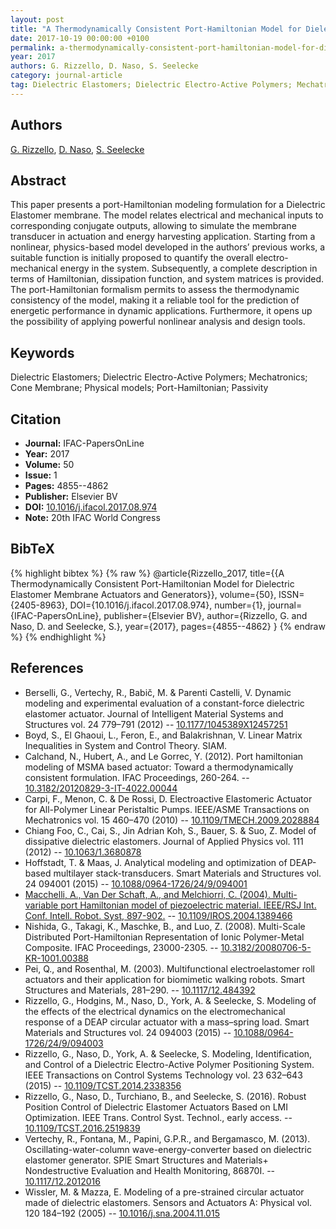 ```yaml
---
layout: post
title: "A Thermodynamically Consistent Port-Hamiltonian Model for Dielectric Elastomer Membrane Actuators and Generators"
date: 2017-10-19 00:00:00 +0100
permalink: a-thermodynamically-consistent-port-hamiltonian-model-for-dielectric-elastomer-membrane-actuators-and-generators
year: 2017
authors: G. Rizzello, D. Naso, S. Seelecke
category: journal-article
tag: Dielectric Elastomers; Dielectric Electro-Active Polymers; Mechatronics; Cone Membrane; Physical models; Port-Hamiltonian; Passivity
---
```

 
## Authors
[G. Rizzello](authors/gianluca-rizzello), [D. Naso](authors/david-naso), [S. Seelecke](authors/stefan-seelecke)
 
## Abstract
This paper presents a port-Hamiltonian modeling formulation for a Dielectric Elastomer membrane. The model relates electrical and mechanical inputs to corresponding conjugate outputs, allowing to simulate the membrane transducer in actuation and energy harvesting application. Starting from a nonlinear, physics-based model developed in the authors’ previous works, a suitable function is initially proposed to quantify the overall electro-mechanical energy in the system. Subsequently, a complete description in terms of Hamiltonian, dissipation function, and system matrices is provided. The port-Hamiltonian formalism permits to assess the thermodynamic consistency of the model, making it a reliable tool for the prediction of energetic performance in dynamic applications. Furthermore, it opens up the possibility of applying powerful nonlinear analysis and design tools.
 
## Keywords
Dielectric Elastomers; Dielectric Electro-Active Polymers; Mechatronics; Cone Membrane; Physical models; Port-Hamiltonian; Passivity
 
## Citation
- **Journal:** IFAC-PapersOnLine
- **Year:** 2017
- **Volume:** 50
- **Issue:** 1
- **Pages:** 4855--4862
- **Publisher:** Elsevier BV
- **DOI:** [10.1016/j.ifacol.2017.08.974](https://doi.org/10.1016/j.ifacol.2017.08.974)
- **Note:** 20th IFAC World Congress
 
## BibTeX
{% highlight bibtex %}
{% raw %}
@article{Rizzello_2017,
  title={{A Thermodynamically Consistent Port-Hamiltonian Model for Dielectric Elastomer Membrane Actuators and Generators}},
  volume={50},
  ISSN={2405-8963},
  DOI={10.1016/j.ifacol.2017.08.974},
  number={1},
  journal={IFAC-PapersOnLine},
  publisher={Elsevier BV},
  author={Rizzello, G. and Naso, D. and Seelecke, S.},
  year={2017},
  pages={4855--4862}
}
{% endraw %}
{% endhighlight %}
 
## References
- Berselli, G., Vertechy, R., Babič, M. & Parenti Castelli, V. Dynamic modeling and experimental evaluation of a constant-force dielectric elastomer actuator. Journal of Intelligent Material Systems and Structures vol. 24 779–791 (2012) -- [10.1177/1045389X12457251](https://doi.org/10.1177/1045389X12457251)
- Boyd, S., El Ghaoui, L., Feron, E., and Balakrishnan, V. Linear Matrix Inequalities in System and Control Theory. SIAM.
- Calchand, N., Hubert, A., and Le Gorrec, Y. (2012). Port hamiltonian modeling of MSMA based actuator: Toward a thermodynamically consistent formulation. IFAC Proceedings, 260-264. -- [10.3182/20120829-3-IT-4022.00044](https://doi.org/10.3182/20120829-3-IT-4022.00044)
- Carpi, F., Menon, C. & De Rossi, D. Electroactive Elastomeric Actuator for All-Polymer Linear Peristaltic Pumps. IEEE/ASME Transactions on Mechatronics vol. 15 460–470 (2010) -- [10.1109/TMECH.2009.2028884](https://doi.org/10.1109/TMECH.2009.2028884)
- Chiang Foo, C., Cai, S., Jin Adrian Koh, S., Bauer, S. & Suo, Z. Model of dissipative dielectric elastomers. Journal of Applied Physics vol. 111 (2012) -- [10.1063/1.3680878](https://doi.org/10.1063/1.3680878)
- Hoffstadt, T. & Maas, J. Analytical modeling and optimization of DEAP-based multilayer stack-transducers. Smart Materials and Structures vol. 24 094001 (2015) -- [10.1088/0964-1726/24/9/094001](https://doi.org/10.1088/0964-1726/24/9/094001)
- [Macchelli, A., Van Der Schaft, A., and Melchiorri, C. (2004). Multi-variable port Hamiltonian model of piezoelectric material. IEEE/RSJ Int. Conf. Intell. Robot. Syst, 897-902.](multi-variable-port-hamiltonian-model-of-piezoelectric-material) -- [10.1109/IROS.2004.1389466](https://doi.org/10.1109/IROS.2004.1389466)
- Nishida, G., Takagi, K., Maschke, B., and Luo, Z. (2008). Multi-Scale Distributed Port-Hamiltonian Representation of Ionic Polymer-Metal Composite. IFAC Proceedings, 23000-2305. -- [10.3182/20080706-5-KR-1001.00388](https://doi.org/10.3182/20080706-5-KR-1001.00388)
- Pei, Q., and Rosenthal, M. (2003). Multifunctional electroelastomer roll actuators and their application for biomimetic walking robots. Smart Structures and Materials, 281–290. -- [10.1117/12.484392](https://doi.org/10.1117/12.484392)
- Rizzello, G., Hodgins, M., Naso, D., York, A. & Seelecke, S. Modeling of the effects of the electrical dynamics on the electromechanical response of a DEAP circular actuator with a mass–spring load. Smart Materials and Structures vol. 24 094003 (2015) -- [10.1088/0964-1726/24/9/094003](https://doi.org/10.1088/0964-1726/24/9/094003)
- Rizzello, G., Naso, D., York, A. & Seelecke, S. Modeling, Identification, and Control of a Dielectric Electro-Active Polymer Positioning System. IEEE Transactions on Control Systems Technology vol. 23 632–643 (2015) -- [10.1109/TCST.2014.2338356](https://doi.org/10.1109/TCST.2014.2338356)
- Rizzello, G., Naso, D., Turchiano, B., and Seelecke, S. (2016). Robust Position Control of Dielectric Elastomer Actuators Based on LMI Optimization. IEEE Trans. Control Syst. Technol., early access. -- [10.1109/TCST.2016.2519839](https://doi.org/10.1109/TCST.2016.2519839)
- Vertechy, R., Fontana, M., Papini, G.P.R., and Bergamasco, M. (2013). Oscillating-water-column wave-energy-converter based on dielectric elastomer generator. SPIE Smart Structures and Materials+ Nondestructive Evaluation and Health Monitoring, 86870I. -- [10.1117/12.2012016](https://doi.org/10.1117/12.2012016)
- Wissler, M. & Mazza, E. Modeling of a pre-strained circular actuator made of dielectric elastomers. Sensors and Actuators A: Physical vol. 120 184–192 (2005) -- [10.1016/j.sna.2004.11.015](https://doi.org/10.1016/j.sna.2004.11.015)


